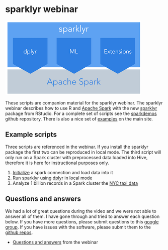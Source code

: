 # sparklyr webinar

![](sparklyr.png)

These scripts are companion material for the sparklyr webinar. The sparklyr webinar describes how to use R and [Apache Spark](http://spark.apache.org/) with the new [sparklyr](http://spark.rstudio.com) package from RStudio. For a complete set of scripts see the [sparkdemos](https://github.com/rstudio/sparkDemos) github repository. There is also a nice set of [examples](http://spark.rstudio.com/examples.html) on the main site.

## Example scripts

Three scripts are referenced in the webinar. If you install the sparklyr package the first two can be reproduced in local mode. The third script will only run on a Spark cluster with preprocessed data loaded into Hive, therefore it is here for instructional purposes only.

1. [Initialize](01_initialize.Rmd) a spark connection and load data into it
2. Run sparklyr using [dplyr](02_dplyr.Rmd) in local mode
3. Analyze 1 billion records in a Spark cluster the [NYC taxi data](03_taxiDemo.Rmd) 

## Questions and answers

We had a lot of great questions during the video and we were not able to answer all of them. I have gone through and tried to answer each question below. If you have more questions, please submit questions to this [google group](https://groups.google.com/forum/#!forum/sparklyr). If you have issues with the software, please submit them to the [github repos](https://github.com/rstudio/sparklyr). 

* [Questions and answers](QA.md) from the webinar